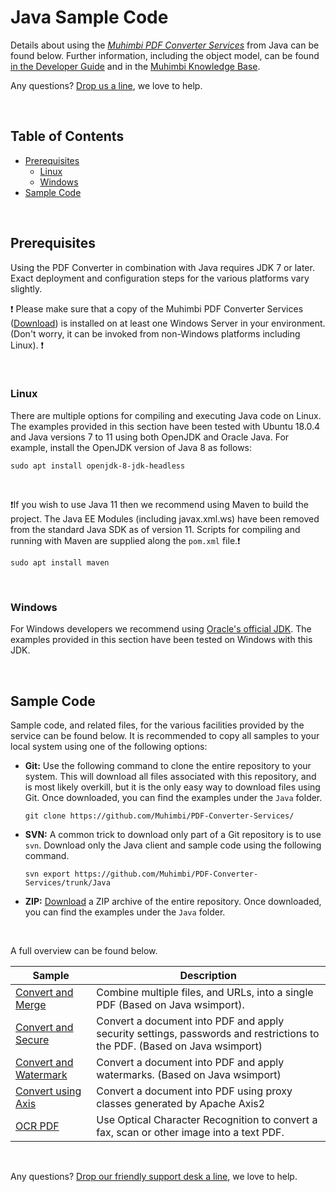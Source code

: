 # Java Sample Code
Details about using the *[Muhimbi PDF Converter Services](http://www.muhimbi.com/Products/PDF-Converter-Services/summary.aspx)* from Java can be found below. Further information, including the object model, can be found [in the Developer Guide](http://www.muhimbi.com/support/documentation/PDF-Converter-Services/User---Developer-Guide.aspx) and in the [Muhimbi Knowledge Base](https://support.muhimbi.com/hc/en-us/sections/206267927-PDF-Converter-Web-Service-Interface).

Any questions? [Drop us a line](http://www.muhimbi.com/contact.aspx), we love to help.

<br/>

## Table of Contents
- [Prerequisites](#Prerequisites)
  - [Linux](#Linux)
  - [Windows](#Windows)
- [Sample Code](#Sample-Code)

<br/>

## Prerequisites

Using the PDF Converter in combination with Java requires JDK 7 or later. Exact deployment and configuration steps for the various platforms vary slightly.

:exclamation:
Please make sure that a copy of the Muhimbi PDF Converter Services ([Download](http://www.muhimbi.com/Products/PDF-Converter-Services/Free-Trial.aspx)) is installed on at least one Windows Server in your environment. (Don't worry, it can be invoked from non-Windows platforms including Linux).
:exclamation:

<br/>

### Linux

There are multiple options for compiling and executing Java code on Linux. The examples provided in this section have been tested with Ubuntu 18.0.4 and Java versions 7 to 11 using both OpenJDK and Oracle Java. For example, install the OpenJDK version of Java 8 as follows:

```
sudo apt install openjdk-8-jdk-headless
```

<br/>

:exclamation:If you wish to use Java 11 then we recommend using Maven to build the project. The Java EE Modules (including javax.xml.ws) have been removed from the standard Java SDK as of version 11. Scripts for compiling and running with Maven are supplied along the `pom.xml` file.:exclamation:

```
sudo apt install maven
```

<br/>

### Windows

For Windows developers we recommend using [Oracle's official JDK](http://www.oracle.com/technetwork/java/javase/downloads/jdk8-downloads-2133151.html). The examples provided in this section have been tested on Windows with this JDK.

<br/>

## Sample Code

Sample code, and related files, for the various facilities provided by the service can be found below. It is recommended to copy all samples to your local system using one of the following options:

- **Git:** Use the following command to clone the entire repository to your system. This will download all files associated with this repository, and is most likely overkill, but it is the only easy way to download files using Git. Once downloaded, you can find the examples under the `Java` folder.<br>
   
     `git clone https://github.com/Muhimbi/PDF-Converter-Services/`

- **SVN:** A common trick to download only part of a Git repository  is to use `svn`. Download only the Java client and sample code using the following command.<br>

     `svn export https://github.com/Muhimbi/PDF-Converter-Services/trunk/Java`

- **ZIP:** [Download](https://github.com/Muhimbi/PDF-Converter-Services/zipball/master/) a ZIP archive of the entire repository. Once downloaded, you can find the examples under the `Java` folder.

<br/>

A full overview can be found below.

Sample											| Description
------------------------------------------------|---------------------------------------------------------
[Convert and Merge](Convert%20and%20Merge/)			| Combine multiple files, and URLs, into a single PDF (Based on Java wsimport).
[Convert and Secure](Convert%20And%20Secure/)		| Convert a document into PDF and apply security settings, passwords and restrictions to the PDF. (Based on Java wsimport)
[Convert and Watermark](Convert%20And%20Watermark/)	| Convert a document into PDF and apply watermarks. (Based on Java wsimport)
[Convert using Axis](Convert%20using%20Axis/)		| Convert a document into PDF using proxy classes generated by Apache Axis2
[OCR PDF](OCR%20PDF/)								| Use Optical Character Recognition to convert a fax, scan or other image into a text PDF.

<br/>

Any questions? [Drop our friendly support desk a line](http://www.muhimbi.com/contact.aspx), we love to help.

<br/>